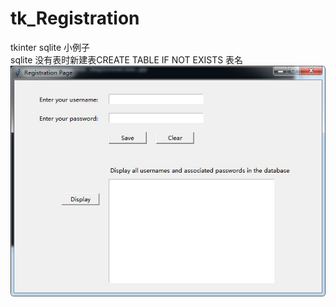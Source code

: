 # tk_Registration  
tkinter sqlite 小例子  
sqlite 没有表时新建表CREATE TABLE IF NOT EXISTS 表名  
![image](https://github.com/star1986xk/tk_Registration/blob/master/win.jpg)
